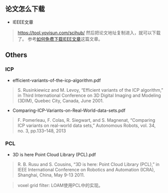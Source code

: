 ## 论文怎么下载
- IEEEE文章
> https://tool.yovisun.com/scihub/  然后把论文地址复制进入，就可以下载了。
> 参考[如何免费下载IEEE文章](https://blog.csdn.net/weixin_43935696/article/details/109681676)这篇文章。


##

## Others
### ICP
- efficient-variants-of-the-icp-algorithm.pdf
> S. Rusinkiewicz and M. Levoy, “Efficient variants of the ICP algorithm,”
> in Third International Conference on 3D Digital Imaging and Modeling
> (3DIM), Quebec City, Canada, June 2001.

- Comparing-ICP-Variants-on-Real-World-data-sets.pdf
> F. Pomerleau, F. Colas, R. Siegwart, and S. Magnenat, “Comparing ICP
> variants on real-world data sets,” Autonomous Robots, vol. 34, no. 3, pp.133–148, 2013

### PCL
- 3D is here Point Cloud Library (PCL).pdf
> R. B. Rusu and S. Cousins, “3D is here: Point Cloud Library (PCL),”
> in IEEE International Conference on Robotics and Automation (ICRA),
> Shanghai, China, May 9-13 2011.

> voxel grid filter: LOAM使用PCL中的实现。